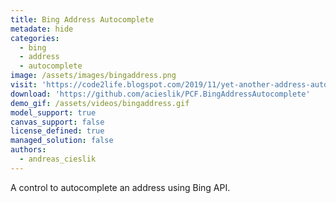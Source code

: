 ```yaml
---
title: Bing Address Autocomplete
metadate: hide
categories:
  - bing
  - address
  - autocomplete
image: /assets/images/bingaddress.png
visit: 'https://code2life.blogspot.com/2019/11/yet-another-address-autocomplete-pcf.html'
download: 'https://github.com/acieslik/PCF.BingAddressAutocomplete'
demo_gif: /assets/videos/bingaddress.gif
model_support: true
canvas_support: false
license_defined: true
managed_solution: false
authors:
  - andreas_cieslik
---
```


A control to autocomplete an address using Bing API.
